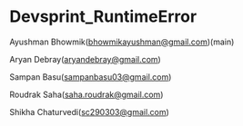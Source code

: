 # Devsprint_RuntimeError

 Ayushman Bhowmik(bhowmikayushman@gmail.com)(main)
 
 Aryan Debray(aryandebray@gmail.com)
 
 Sampan Basu(sampanbasu03@gmail.com)
 
 Roudrak Saha(saha.roudrak@gmail.com)
 
 Shikha Chaturvedi(sc290303@gmail.com)
